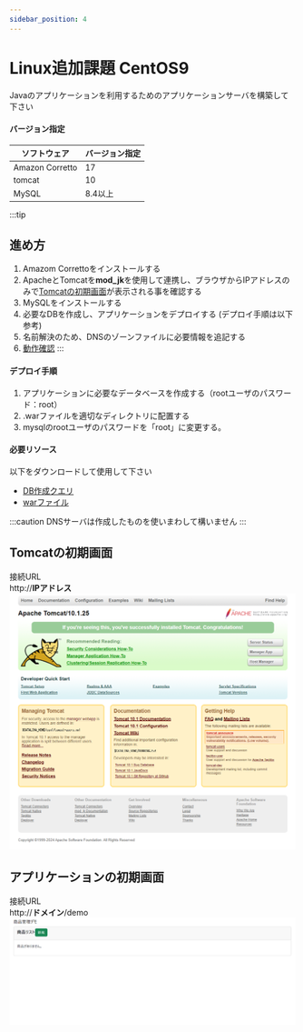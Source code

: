 ```yaml
---
sidebar_position: 4
---
```


# Linux追加課題 CentOS9

Javaのアプリケーションを利用するためのアプリケーションサーバを構築して下さい  


#### バージョン指定

|ソフトウェア|バージョン指定|
|--|--|
|Amazon Corretto |17|
|tomcat|10|
|MySQL |8.4以上|

:::tip
## 進め方
1. Amazom Correttoをインストールする
2. ApacheとTomcatを**mod_jk**を使用して連携し、ブラウザからIPアドレスのみで[Tomcatの初期画面](#tomcatの初期画面)が表示される事を確認する
3. MySQLをインストールする
4. 必要なDBを作成し、アプリケーションをデプロイする (デプロイ手順は以下参考)
5. 名前解決のため、DNSのゾーンファイルに必要情報を追記する
6. [動作確認](#アプリケーションの初期画面)
:::


#### デプロイ手順
1. アプリケーションに必要なデータベースを作成する（rootユーザのパスワード：root）
3. .warファイルを適切なディレクトリに配置する
4. mysqlのrootユーザのパスワードを「root」に変更する。

#### 必要リソース
以下をダウンロードして使用して下さい
- [DB作成クエリ](./files/jpa.sql)
- [warファイル](./files/demo.war)



:::caution
DNSサーバは作成したものを使いまわして構いません
:::


## Tomcatの初期画面

接続URL  
http://**IPアドレス**
![tomcat](./img/centos9/centos9_tomcat10.png)

## アプリケーションの初期画面
接続URL  
http://**ドメイン**/demo
![tomcat](./img/centos9/centos9_deploy_demo.png)
